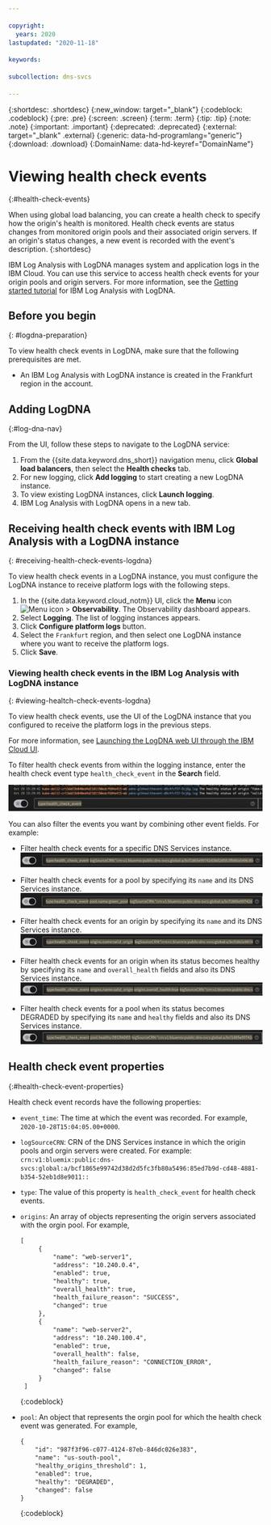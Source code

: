 ```yaml
---

copyright:
  years: 2020
lastupdated: "2020-11-18"

keywords:

subcollection: dns-svcs

---
```


{:shortdesc: .shortdesc}
{:new_window: target="_blank"}
{:codeblock: .codeblock}
{:pre: .pre}
{:screen: .screen}
{:term: .term}
{:tip: .tip}
{:note: .note}
{:important: .important}
{:deprecated: .deprecated}
{:external: target="_blank" .external}
{:generic: data-hd-programlang="generic"}
{:download: .download}
{:DomainName: data-hd-keyref="DomainName"}

# Viewing health check events
{:#health-check-events}

When using global load balancing, you can create a health check to specify how the origin's health is monitored. Health check events are status changes from monitored origin pools and their associated origin servers. If an origin's status changes, a new event is recorded with the event's description.
{:shortdesc}

IBM Log Analysis with LogDNA manages system and application logs in the IBM Cloud. You can use this service to access health check events for your origin pools and origin servers. For more information, see the [Getting started tutorial](/docs/Log-Analysis-with-LogDNA?topic=Log-Analysis-with-LogDNA-getting-started) for IBM Log Analysis with LogDNA.

## Before you begin
{: #logdna-preparation}

To view health check events in LogDNA, make sure that the following prerequisites are met.

* An IBM Log Analysis with LogDNA instance is created in the Frankfurt region in the account.

## Adding LogDNA
{:#log-dna-nav}

From the UI, follow these steps to navigate to the LogDNA service:

1. From the {{site.data.keyword.dns_short}} navigation menu, click **Global load balancers**, then select the **Health checks** tab. 
1. For new logging, click **Add logging** to start creating a new LogDNA instance. 
1. To view existing LogDNA instances, click **Launch logging**.
1. IBM Log Analysis with LogDNA opens in a new tab.

## Receiving health check events with IBM Log Analysis with a LogDNA instance
{: #receiving-health-check-events-logdna}

To view health check events in a LogDNA instance, you must configure the LogDNA instance to receive platform logs with the following steps.

1. In the {{site.data.keyword.cloud_notm}} UI, click the **Menu** icon ![Menu icon](../icons/icon_hamburger.svg) &gt; **Observability**. The Observability dashboard appears.
2. Select **Logging**. The list of logging instances appears.
3. Click **Configure platform logs** button.
4. Select the `Frankfurt` region, and then select one LogDNA instance where you want to receive the platform logs.
5. Click **Save**.

### Viewing health check events in the IBM Log Analysis with LogDNA instance
{: #viewing-healtch-check-events-logdna}

To view health check events, use the UI of the LogDNA instance that you configured to receive the platform logs in the previous steps.

For more information, see [Launching the LogDNA web UI through the IBM Cloud UI](/docs/Log-Analysis-with-LogDNA?topic=Log-Analysis-with-LogDNA-launch#launch_cloud_ui).

To filter health check events from within the logging instance, enter the health check event type `health_check_event` in the **Search** field.

![LogDNA Source filter](images/health-check-type-filter.png)

You can also filter the events you want by combining other event fields. For example:

- Filter health check events for a specific DNS Services instance.
![filter events by CRN](images/health-check-type-filter-crn.png)

- Filter health check events for a pool by specifying its `name` and its DNS Services instance.
![filter events by CRN and pool name](images/health-check-type-filter-crn-pool.png)

- Filter health check events for an origin by specifying its `name` and its DNS Services instance.
![filter events by CRN and origin name](images/health-check-type-filter-crn-origin.png)

- Filter health check events for an origin when its status becomes healthy by specifying its `name` and `overall_health` fields and also its DNS Services instance.
![filter events by CRN, origin name and health](images/health-check-type-filter-crn-origin-health.png)

- Filter health check events for a pool when its status becomes DEGRADED by specifying its `name` and `healthy` fields and also its DNS Services instance.
![filter events by CRN, pool name and health](images/health-check-type-filter-crn-pool-health.png)

## Health check event properties
{:#health-check-event-properties}

Health check event records have the following properties:
 - `event_time`: The time at which the event was recorded. For example, `2020-10-28T15:04:05.00+0000`.
 - `logSourceCRN`: CRN of the DNS Services instance in which the origin pools and orgin servers were created.
   For example: `crn:v1:bluemix:public:dns-svcs:global:a/bcf1865e99742d38d2d5fc3fb80a5496:85ed7b9d-cd48-4881-b354-52eb1d8e9011::`
 - `type`: The value of this property is `health_check_event` for health check events.
 - `origins`: An array of objects representing the origin servers associated with the orgin pool. For example, 
   
   ```
   [
        {
            "name": "web-server1",
            "address": "10.240.0.4",
            "enabled": true,
            "healthy": true,
            "overall_health": true,
            "health_failure_reason": "SUCCESS",
            "changed": true
        },
        {
            "name": "web-server2",
            "address": "10.240.100.4",
            "enabled": true,
            "overall_health": false,
            "health_failure_reason": "CONNECTION_ERROR",
            "changed": false
        }
    ]
   ```
   {:codeblock}

 - `pool`: An object that represents the orgin pool for which the health check event was generated. For example,
    
    ```
    {
        "id": "987f3f96-c077-4124-87eb-846dc026e383",
        "name": "us-south-pool",
        "healthy_origins_threshold": 1,
        "enabled": true,
        "healthy": "DEGRADED",
        "changed": false
    }
    ```
    {:codeblock}

